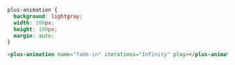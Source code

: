 ```css [style]
plus-animation {
  background: lightgray;
  width: 100px;
  height: 100px;
  margin: auto;
}
```

```html [template]
<plus-animation name="fade-in" iterations="Infinity" play></plus-animation>
```
